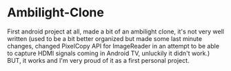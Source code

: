 # Ambilight-Clone
First android project at all, made a bit of an ambilight clone, it's not very well written (used to be a bit better organized but made some last minute changes, changed PixelCopy API for ImageReader in an attempt to be able to capture HDMI signals coming in Android TV, unluckily it didn't work.)
BUT, it works and I'm very proud of it as a first personal project.


